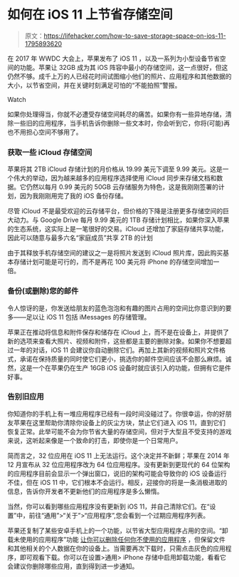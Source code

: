 # 如何在 iOS 11 上节省存储空间

> 原文：<https://lifehacker.com/how-to-save-storage-space-on-ios-11-1795893620>

在 2017 年 WWDC 大会上，苹果发布了 iOS 11 ，以及一系列为小型设备节省空间的功能。苹果让 32GB 成为其 iOS 阵容中最小的存储空间，这一点很好，但这仍然不够。成千上万的人已经花时间试图缩小他们的照片、应用程序和其他数据的大小，以节省空间，并在关键时刻满足可怕的“不能拍照”警报。

Watch

如果你处理得当，你就不必遭受存储空间耗尽的痛苦。如果你有一些异地存储，清除一些旧的应用程序，当手机告诉你删除一些文本时，你会听到它，你将(可能)再也不用担心空间不够用了。

### 获取一些 iCloud 存储空间

苹果将其 2TB iCloud 存储计划的月价格从 19.99 美元下调至 9.99 美元。这是一个伟大的举动，因为越来越多的应用程序选择使用 iCloud 同步来存储文档和数据。它仍然以每月 0.99 美元的 50GB 云存储服务为特色，这是我刚刚签署的计划，因为我刚刚用完了我的 iOS 备份存储。

尽管 iCloud 不是最受欢迎的云存储平台，但价格的下降是注册更多存储空间的巨大动力。与 Google Drive 每月 9.99 美元的 1TB 存储计划相比，如果你深入苹果的生态系统，这实际上是一笔很好的交易。iCloud 还增加了家庭存储共享功能，因此可以随意与最多六名“家庭成员”共享 2TB 的计划

由于其释放手机存储空间的建议之一是将照片发送到 iCloud 照片库，因此购买基本存储计划可能是可行的，而不是再花 100 美元将 iPhone 的存储空间增加一倍。

### 备份(或删除)您的邮件

令人惊讶的是，你发送给朋友的蓝色泡泡和有趣的图片占用的空间比你意识到的要多——足以让 iOS 11 包括 iMessages 的存储管理。

苹果正在推动将信息和附件保存和储存在 iCloud 上，而不是在设备上，并提供了新的选项来查看大照片、视频和附件，这些都是主要的删除对象。如果你不想要超过一年的对话，iOS 11 会建议你自动删除它们。再加上其新的视频和照片文件格式，承诺在保持质量的同时使它们更小，挑选你的邮件空间应该不会那么麻烦。诚然，这是一个在苹果仍在生产 16GB iOS 设备时就应该引入的功能，但拥有它是件好事。

### 告别旧应用

你知道你的手机上有一堆应用程序已经有一段时间没碰过了。你很幸运，你的好朋友苹果在这里帮助你清除你设备上的灰尘方块，禁止它们进入 iOS 11，直到它们恢复正常。此举可能不会为你节省大量的存储空间，但对于大型且不受支持的游戏来说，这听起来像是一个致命的打击，即使你是一个日常用户。

简而言之，32 位应用在 iOS 11 上无法运行。这个决定并不新鲜；苹果在 2014 年 12 月宣布从 32 位应用程序改为 64 位应用程序。没有更新到更现代的 64 位架构的应用程序目前会显示一个弹出窗口，说旧的架构可能会导致你的 iOS 设备运行不佳，但在 iOS 11 中，它们根本不会运行。相反，迎接你的将是一条消极进取的信息，告诉你开发者不更新他们的应用程序是多么懒惰。

当然，你可以看到哪些应用程序没有更新到 iOS 11，并自己清除它们。在“设置”中，前往“通用”>“关于”>“应用程序”,您会看到一个过期应用程序列表。

苹果还复制了某些安卓手机上的一个功能，以节省大型应用程序占用的空间。“卸载未使用的应用程序”功能 [让你可以删除任何你不使用的应用程序](https://www.cydiageeks.com/offload-unused-apps-ios-11-free-up-space-iphone.html) ，但保留文件和其他相关的个人数据在你的设备上。当需要再次下载时，只需点击灰色的应用程序，即可观看下载。你可以在设置>通用> iPhone 存储中启用卸载功能，看看它会建议你删除哪些应用，直到得到进一步通知。